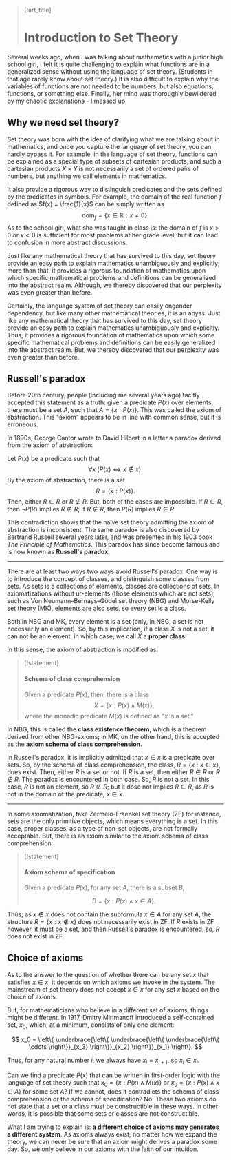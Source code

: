 > [!art_title]
> 
> # Introduction to Set Theory

Several weeks ago, when I was talking about mathematics with a junior high school girl, I felt it is quite challenging to explain what functions are in a generalized sense without using the language of set theory. (Students in that age rarely know about set theory.) It is also difficult to explain why the variables of functions are not needed to be numbers, but also equations, functions, or something else. Finally, her mind was thoroughly bewildered by my chaotic explanations - I messed up.

## Why we need set theory?

Set theory was born with the idea of clarifying what we are talking about in mathematics, and once you capture the language of set theory, you can hardly bypass it. For example, in the language of set theory, functions can be explained as a special type of subsets of cartesian products; and such a cartesian products $X \times Y$ is not necessarily a set of ordered pairs of numbers, but anything we call elements in mathematics.

It also provide a rigorous way to distinguish predicates and the sets defined by the predicates in symbols. For example, the domain of the real function $f$ defined as $f(x) = \frac{1}{x}$ can be simply written as
$$
\mathrm{dom}_f = \{ x \in \mathbb R: x \ne 0 \}.
$$
As to the school girl, what she was taught in class is: the domain of $f$ is $x > 0$ or $x < 0$.is sufficient for most problems at her grade level, but it can lead to confusion in more abstract discussions.

Just like any mathematical theory that has survived to this day, set theory provide an easy path to explain mathematics unambiguously and explicitly; more than that, it provides a rigorous foundation of mathematics upon which specific mathematical problems and definitions can be generalized into the abstract realm. Although, we thereby discovered that our perplexity was even greater than before.

Certainly, the language system of set theory can easily engender dependency, but like many other mathematical theories, it is an abyss. Just like any mathematical theory that has survived to this day, set theory provide an easy path to explain mathematics unambiguously and explicitly. Thus, it provides a rigorous foundation of mathematics upon which some specific mathematical problems and definitions can be easily generalized into the abstract realm. But, we thereby discovered that our perplexity was even greater than before.

## Russell's paradox

Before 20th century, people (including me several years ago) tacitly accepted this statement as a truth: given a predicate $P(x)$ over elements, there must be a set $A$, such that $A = \{x: P(x)\}$. This was called the axiom of abstraction. This "axiom" appears to be in line with common sense, but it is erroneous.

In 1890s, George Cantor wrote to David Hilbert in a letter a paradox derived from the axiom of abstraction:

Let $P(x)$ be a predicate such that
$$
\forall x\; (P(x) \iff x \notin x).
$$
By the axiom of abstraction, there is a set
$$
R = \{x: P(x)\}.
$$
Then, either $R \in R$ or $R \notin R$. But, both of the cases are impossible. If $R \in R$, then $\neg P(R)$ implies $R \notin R$; if $R \notin R$, then $P(R)$ implies $R \in R$.

This contradiction shows that the naïve set theory admitting the axiom of abstraction is inconsistent. The same paradox is also discovered by Bertrand Russell several years later, and was presented in his 1903 book *The Principle of Mathematics*. This paradox has since become famous and is now known as **Russell's paradox**.

---

There are at least two ways two ways avoid Russell's paradox. One way is to introduce the concept of classes, and distinguish some classes from sets. As sets is a collections of elements, classes are collections of sets. In axiomatizations without ur-elements (those elements which are not sets), such as Von Neumann–Bernays–Gödel set theory (NBG) and Morse-Kelly set theory (MK), elements are also sets, so every set is a class.

Both in NBG and MK, every element is a set (only, in NBG, a set is not necessarily an element). So, by this implication, if a class $X$ is not a set, it can not be an element, in which case, we call $X$ a **proper class**.

In this sense, the axiom of abstraction is modified as:

> [!statement]
> 
> #### Schema of class comprehension
> 
> Given a predicate $P(x)$, then, there is a class
> $$
> X = \{ x: P(x) \land M(x) \},
> $$
> where the monadic predicate $M(x)$ is defined as "$x$ is a set."

In NBG, this is called the **class existence theorem**, which is a theorem derived from other NBG-axioms; in MK, on the other hand, this is accepted as the **axiom schema of class comprehension**.

In Russell's paradox, it is implicitly admitted that $x \in x$ is a predicate over sets. So, by the schema of class comprehension, the class, $R = \{x: x \in x\}$, does exist. Then, either $R$ is a set or not. If $R$ is a set, then either $R \in R$ or $R \notin R$. The paradox is encountered in both case. So, $R$ is not a set. In this case, $R$ is not an element, so $R \notin R$; but it dose not implies $R \in R$, as $R$ is not in the domain of the predicate, $x \in x$.

---

In some axiomatization, take Zermelo-Fraenkel set theory (ZF) for instance, sets are the only primitive objects, which means everything is a set. In this case, proper classes, as a type of non-set objects, are not formally acceptable. But, there is an axiom similar to the axiom schema of class comprehension:

> [!statement]
> 
> #### Axiom schema of specification
> 
> Given a predicate $P(x)$, for any set $A$, there is a subset $B$,
> 
> $$
> B = \{ x: P(x) \land x \in A \}.
> $$

Thus, as $x \notin x$ does not contain the subformula $x \in A$ for any set $A$, the structure $R = \{x: x \notin x\}$ does not necessarily exist in ZF. If $R$ exists in ZF however, it must be a set, and then Russell's paradox is encountered; so, $R$ does not exist in ZF.

## Choice of axioms

As to the answer to the question of whether there can be any set $x$ that satisfies $x \in x$, it depends on which axioms we invoke in the system. The mainstream of set theory does not accept $x \in x$ for any set $x$ based on the choice of axioms.

But, for mathematicians who believe in a different set of axioms, things might be different. In 1917, Dmitry Mirimanoff introduced a self-contained set, $x_0$, which, at a minimum, consists of only one element:


$$ x_0 = \left\{ \underbrace{\left\{ \underbrace{\left\{ \underbrace{\left\{ \cdots \right\}}_{x_3} \right\}}_{x_2} \right\}}_{x_1} \right\}. $$

Thus, for any natural number $i$, we always have $x_i = x_{i + 1}$, so $x_i \in x_i$.

Can we find a predicate $P(x)$ that can be written in first-order logic with the language of set theory such that $x_0 = \{ x : P(x) \land M(x) \}$ or $x_0 = \{ x : P(x) \land x \in A\}$ for some set $A$? If we cannot, does it contradicts the schema of class comprehension or the schema of specification? No. These two axioms do not state that a set or a class must be constructible in these ways. In other words, it is possible that some sets or classes are not constructible.

What I am trying to explain is: **a different choice of axioms may generates a different system**. As axioms always exist, no matter how we expand the theory, we can never be sure that an axiom might derives a paradox some day. So, we only believe in our axioms with the faith of our intuition.